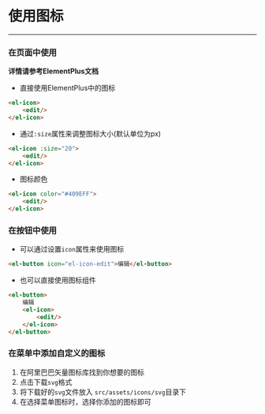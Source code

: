 # 使用图标

- - -

### 在页面中使用
**详情请参考ElementPlus文档**
* 直接使用ElementPlus中的图标
```html
<el-icon>
    <edit/>
</el-icon>
```

* 通过`:size`属性来调整图标大小(默认单位为px)
```html
<el-icon :size="20">
    <edit/>
</el-icon>
```

* 图标颜色
```html
<el-icon color="#409EFF">
    <edit/>
</el-icon>
```

### 在按钮中使用
* 可以通过设置`icon`属性来使用图标
```html
<el-button icon="el-icon-edit">编辑</el-button>
```

* 也可以直接使用图标组件
```html
<el-button>
    编辑
    <el-icon>
        <edit/>
    </el-icon>
</el-button>
```

### 在菜单中添加自定义的图标
1. 在阿里巴巴矢量图标库找到你想要的图标
2. 点击下载`svg`格式
3. 将下载好的`svg`文件放入 `src/assets/icons/svg`目录下
4. 在选择菜单图标时，选择你添加的图标即可